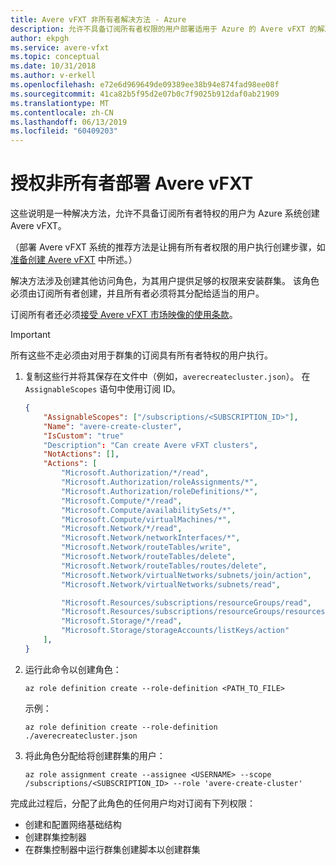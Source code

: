 ```yaml
---
title: Avere vFXT 非所有者解决方法 - Azure
description: 允许不具备订阅所有者权限的用户部署适用于 Azure 的 Avere vFXT 的解决方法
author: ekpgh
ms.service: avere-vfxt
ms.topic: conceptual
ms.date: 10/31/2018
ms.author: v-erkell
ms.openlocfilehash: e72e6d969649de09389ee38b94e874fad98ee08f
ms.sourcegitcommit: 41ca82b5f95d2e07b0c7f9025b912daf0ab21909
ms.translationtype: MT
ms.contentlocale: zh-CN
ms.lasthandoff: 06/13/2019
ms.locfileid: "60409203"
---
```

# <a name="authorize-non-owners-to-deploy-avere-vfxt"></a>授权非所有者部署 Avere vFXT

这些说明是一种解决方法，允许不具备订阅所有者特权的用户为 Azure 系统创建 Avere vFXT。

（部署 Avere vFXT 系统的推荐方法是让拥有所有者权限的用户执行创建步骤，如[准备创建 Avere vFXT](avere-vfxt-prereqs.md) 中所述。）  

解决方法涉及创建其他访问角色，为其用户提供足够的权限来安装群集。 该角色必须由订阅所有者创建，并且所有者必须将其分配给适当的用户。 

订阅所有者还必须[接受 Avere vFXT 市场映像的使用条款](avere-vfxt-prereqs.md)。 

> [!IMPORTANT] 
> 所有这些不走必须由对用于群集的订阅具有所有者特权的用户执行。

1. 复制这些行并将其保存在文件中（例如，`averecreatecluster.json`）。 在 `AssignableScopes` 语句中使用订阅 ID。

   ```json
   {
       "AssignableScopes": ["/subscriptions/<SUBSCRIPTION_ID>"],
       "Name": "avere-create-cluster",
       "IsCustom": "true"
       "Description": "Can create Avere vFXT clusters",
       "NotActions": [],
       "Actions": [
           "Microsoft.Authorization/*/read",
           "Microsoft.Authorization/roleAssignments/*",
           "Microsoft.Authorization/roleDefinitions/*",
           "Microsoft.Compute/*/read",
           "Microsoft.Compute/availabilitySets/*",
           "Microsoft.Compute/virtualMachines/*",
           "Microsoft.Network/*/read",
           "Microsoft.Network/networkInterfaces/*",
           "Microsoft.Network/routeTables/write",
           "Microsoft.Network/routeTables/delete",
           "Microsoft.Network/routeTables/routes/delete",
           "Microsoft.Network/virtualNetworks/subnets/join/action",
           "Microsoft.Network/virtualNetworks/subnets/read",
   
           "Microsoft.Resources/subscriptions/resourceGroups/read",
           "Microsoft.Resources/subscriptions/resourceGroups/resources/read",
           "Microsoft.Storage/*/read",
           "Microsoft.Storage/storageAccounts/listKeys/action"
       ],
   }
   ```

1. 运行此命令以创建角色：

   `az role definition create --role-definition <PATH_TO_FILE>`

    示例：
    ```azurecli
    az role definition create --role-definition ./averecreatecluster.json
    ```

1. 将此角色分配给将创建群集的用户：

   `az role assignment create --assignee <USERNAME> --scope /subscriptions/<SUBSCRIPTION_ID> --role 'avere-create-cluster'`

完成此过程后，分配了此角色的任何用户均对订阅有下列权限： 

* 创建和配置网络基础结构
* 创建群集控制器
* 在群集控制器中运行群集创建脚本以创建群集

